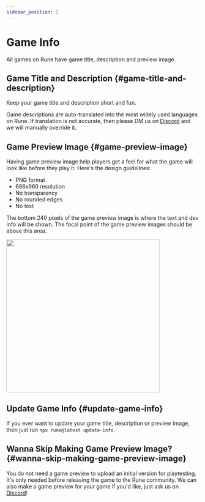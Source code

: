 ```yaml
---
sidebar_position: 2
---
```


# Game Info

All games on Rune have game title, description and preview image.

## Game Title and Description {#game-title-and-description}

Keep your game title and description short and fun.

Game descriptions are auto-translated into the most widely used languages on Rune. If translation is not accurate, then please DM us on [Discord](https://discord.gg/rune-devs) and we will manually override it.

## Game Preview Image {#game-preview-image}

Having game preview image help players get a feel for what the game will look like before they play it. Here's the design guidelines:

- PNG format
- 686x960 resolution
- No transparency
- No rounded edges
- No text

The bottom 240 pixels of the game preview image is where the text and dev info will be shown. The focal point of the game preview images should be above this area.

<img src="/img/publishing/game-preview-example.png" width="400" />

## Update Game Info {#update-game-info}

If you ever want to update your game title, description or preview image, then just run `npx rune@latest update-info`.

## Wanna Skip Making Game Preview Image? {#wanna-skip-making-game-preview-image}

You do not need a game preview to upload an initial version for playtesting. It's only needed before releasing the game to the Rune community. We can also make a game preview for your game if you'd like, just ask us on [Discord](https://discord.gg/rune-devs)!
